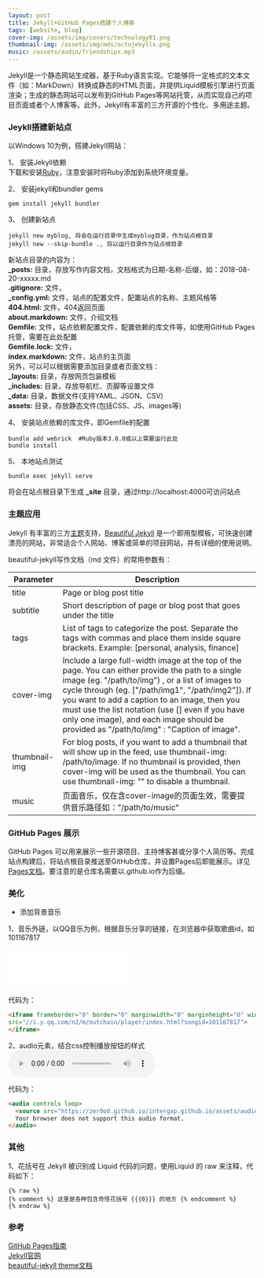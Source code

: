 ```yaml
---
layout: post
title: Jekyll+GitHub Pages搭建个人博客
tags: [website, blog]
cover-img: /assets/img/covers/technology01.png
thumbnail-img: /assets/img/mds/octojekyllx.png
music: /assets/audio/friendships.mp3
---
```


Jekyll是一个静态网站生成器，基于Ruby语言实现。它能够将一定格式的文本文件（如：MarkDown）转换成静态的HTML页面，并提供Liquid模板引擎进行页面渲染；生成的静态网站可以发布到GitHub Pages等网站托管，从而实现自己的项目页面或者个人博客等。此外，Jekyll有丰富的三方开源的个性化、多用途主题。

### Jeykll搭建新站点

以Windows 10为例，搭建Jekyll网站：

1、 安装Jekyll依赖  
下载和安装[Ruby](https://rubyinstaller.org/downloads/)，注意安装时将Ruby添加到系统环境变量。

2、 安装jekyll和bundler gems

```shell
gem install jekyll bundler
```

3、 创建新站点

```shell
jekyll new myblog, 将会在运行目录中生成myblog目录，作为站点根目录  
jekyll new --skip-bundle ., 将以运行目录作为站点根目录
```

新站点目录的内容为：  
**_posts:** 目录，存放写作内容文档，文档格式为日期-名称-后缀，如：2018-08-20-xxxxx.md  
**.gitignore:** 文件，  
**_config.yml:** 文件，站点的配置文件，配置站点的名称、主题风格等  
**404.html:** 文件，404返回页面  
**about.markdown:** 文件，介绍文档  
**Gemfile:**  文件，站点依赖配置文件，配置依赖的库文件等，如使用GitHub Pages托管，需要在此处配置  
**Gemfile.lock:** 文件，  
**index.markdown:** 文件，站点的主页面  
另外，可以可以根据需要添加目录或者页面文档：  
**_layouts:** 目录，存放网页包装模板  
**_includes:** 目录，存放导航栏、页脚等设置文件  
**_data:** 目录，数据文件(支持YAML、JSON、CSV)  
**assets:** 目录，存放静态文件(包括CSS、JS、images等)  

4、 安装站点依赖的库文件，即Gemfile的配置

```shell
bundle add webrick  #Ruby版本3.0.0或以上需要运行此处
bundle install
```

5、 本地站点测试

```shell
bundle exec jekyll serve
```

将会在站点根目录下生成 **_site** 目录，通过http://localhost:4000可访问站点

### 主题应用

Jekyll 有丰富的三方[主题](https://github.com/topics/jekyll-theme)支持，[Beautiful Jekyll](https://github.com/daattali/beautiful-jekyll) 是一个即用型模板，可快速创建漂亮的网站，非常适合个人网站、博客或简单的项目网站，并有详细的使用说明。

beautiful-jekyll写作文档（md
文件）的常用参数有：

|Parameter|Description|
|--|--|
|title|Page or blog post title|
|subtitle|Short description of page or blog post that goes under the title|
|tags|List of tags to categorize the post. Separate the tags with commas and place them inside square brackets. Example: [personal, analysis, finance]|
|cover-img|Include a large full-width image at the top of the page. You can either provide the path to a single image (eg. "/path/to/img") , or a list of images to cycle through (eg. ["/path/img1", "/path/img2"]). If you want to add a caption to an image, then you must use the list notation (use [] even if you have only one image), and each image should be provided as "/path/to/img" : "Caption of image".|
|thumbnail-img|For blog posts, if you want to add a thumbnail that will show up in the feed, use thumbnail-img: /path/to/image. If no thumbnail is provided, then cover-img will be used as the thumbnail. You can use thumbnail-img: "" to disable a thumbnail.|
|music|页面音乐，仅在含cover-image的页面生效，需要提供音乐路径如："/path/to/music"|

### GitHub Pages 展示

GitHub Pages 可以用来展示一些开源项目、主持博客甚或分享个人简历等。完成站点构建后，将站点根目录推送至GitHub仓库，并设置Pages后即能展示。详见[Pages文档](https://docs.github.com/cn/pages/setting-up-a-github-pages-site-with-jekyll/creating-a-github-pages-site-with-jekyll)。要注意的是仓库名需要以.github.io作为后缀。

### 美化

- 添加背景音乐

1、音乐外链，以QQ音乐为例，根据音乐分享的链接，在浏览器中获取歌曲id，如101167817
<iframe frameborder="0" border="0" marginwidth="0" marginheight="0" width=240 height=80
src="//i.y.qq.com/n2/m/outchain/player/index.html?songid=101167817">
</iframe>

代码为：

```html
<iframe frameborder="0" border="0" marginwidth="0" marginheight="0" width=240 height=80
src="//i.y.qq.com/n2/m/outchain/player/index.html?songid=101167817">
</iframe>
```

2、audio元素，结合css控制播放按钮的样式
<audio controls loop>
  <source src="https://zer0o0.github.io/intergap.github.io/assets/audio/silence_voice.mp3" type="audio/mpeg">
  Your browser does not support this audio format.
</audio>

代码为：

```html
<audio controls loop>
  <source src="https://zer0o0.github.io/intergap.github.io/assets/audio/silence_voice.mp3" type="audio/mpeg">
  Your browser does not support this audio format.
</audio>
```

### 其他

1、花括号在 Jekyll 被识别成 Liquid 代码的问题，使用Liquid 的 raw 来注释，代码如下：

```
{% raw %}
{% comment %} 这里是各种包含奇怪花括号 {{{0}}} 的地方 {% endcomment %}
{% endraw %}
```

### 参考

[GitHub Pages指南](https://docs.github.com/cn/pages/quickstart)  
[Jekyll官网](https://jekyllrb.com/)  
[beautiful-jekyll theme文档](https://github.com/daattali/beautiful-jekyll)
